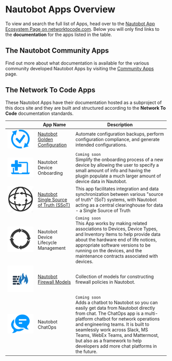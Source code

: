 # Nautobot Apps Overview

To view and search the full list of Apps, head over to the [Nautobot App Ecosystem Page on networktocode.com](https://www.networktocode.com/nautobot/apps/). Below you will only find links to the **documentation** for the apps listed in the table.

## The Nautobot Community Apps

Find out more about what documentation is available for the various community developed Nautobot Apps by visiting the [Community Apps](nautobot-apps.md) page.


## The Network To Code Apps

These Nautobot Apps have their documentation hosted as a subproject of this docs site and they are built and structured according to the **Network To Code** documentation standards.

| | App Name | Description |
|-| --- | --- |
| ![](../assets/app-icons/icon-GoldenConfiguration.png) | [Nautobot Golden Configuration](https://docs.nautobot.com/projects/golden-config/en/latest/) | Automate configuration backups, perform configuration compliance, and generate intended configurations. |
| ![](../assets/app-icons/icon-DeviceOnboarding.png) | Nautobot Device Onboarding | `Coming soon`<br>Simplify the onboarding process of a new device by allowing the user to specify a small amount of info and having the plugin populate a much larger amount of device data in Nautobot. |
| ![](../assets/app-icons/icon-SSoT.png) | [Nautobot Single Source of Truth (SSoT)](https://nautobot-plugin-ssot.readthedocs.io/en/latest/)  | This app facilitates integration and data synchronization between various "source of truth" (SoT) systems, with Nautobot acting as a central clearinghouse for data - a Single Source of Truth|
| ![](../assets/app-icons/icon-DeviceLifecycle.png)    | Nautobot Device Lifecycle Management | `Coming soon`<br>This App works by making related associations to Devices, Device Types, and Inventory Items to help provide data about the hardware end of life notices, appropriate software versions to be running on the devices, and the maintenance contracts associated with devices. |
| ![](../assets/app-icons/icon-FirewallModels.png)    | [Nautobot Firewall Models](https://nautobot-plugin-firewall-models.readthedocs.io/en/latest/) | Collection of models for constructing firewall policies in Nautobot. |
| ![](../assets/app-icons/icon-ChatOps.png)    | Nautobot ChatOps | `Coming soon`<br>Adds a chatbot to Nautobot so you can easily get data from Nautobot directly from chat. The ChatOps app is a multi-platform chatbot for network operations and engineering teams. It is built to seamlessly work across Slack, MS Teams, WebEx Teams, and Mattermost, but also as a framework to help developers add more chat platforms in the future. |
